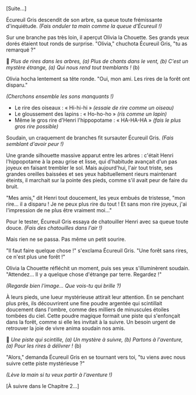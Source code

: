 [Suite...]

Écureuil Gris descendit de son arbre, sa queue toute frémissante d'inquiétude.
*(Fais onduler ta main comme la queue d'Écureuil !)*

Sur une branche pas très loin, il aperçut Olivia la Chouette. Ses grands yeux dorés étaient tout ronds de surprise.
"Olivia," chuchota Écureuil Gris, "tu as remarqué ?"

🎵 *Plus de rires dans les arbres, (a)
Plus de chants dans le vent, (b)
C'est un mystère étrange, (a)
Qui nous rend tout tremblants !* (b)

Olivia hocha lentement sa tête ronde. "Oui, mon ami. Les rires de la forêt ont disparu."

*(Cherchons ensemble les sons manquants !)*
- Le rire des oiseaux : « Hi-hi-hi » *(essaie de rire comme un oiseau)*
- Le gloussement des lapins : « Ho-ho-ho » *(ris comme un lapin)*
- Même le gros rire d'Henri l'hippopotame : « HA-HA-HA » *(fais le plus gros rire possible)*

Soudain, un craquement de branches fit sursauter Écureuil Gris.
*(Fais semblant d'avoir peur !)*

Une grande silhouette massive apparut entre les arbres : c'était Henri l'hippopotame à la peau grise et lisse, qui d'habitude avançait d'un pas joyeux en faisant trembler le sol. Mais aujourd'hui, l'air tout triste, ses grandes oreilles baissées et ses yeux habituellement rieurs maintenant éteints, il marchait sur la pointe des pieds, comme s'il avait peur de faire du bruit.

"Mes amis," dit Henri tout doucement, les yeux embués de tristesse, "mon rire... il a disparu ! Je ne peux plus rire du tout ! Et sans mon rire joyeux, j'ai l'impression de ne plus être vraiment moi..."

Pour le tester, Écureuil Gris essaya de chatouiller Henri avec sa queue toute douce.
*(Fais des chatouilles dans l'air !)*

Mais rien ne se passa. Pas même un petit sourire.

"Il faut faire quelque chose !" s'exclama Écureuil Gris. "Une forêt sans rires, ce n'est plus une forêt !"

Olivia la Chouette réfléchit un moment, puis ses yeux s'illuminèrent soudain. "Attendez... Il y a quelque chose d'étrange par terre. Regardez !"

*(Regarde bien l'image... Que vois-tu qui brille ?)*

À leurs pieds, une lueur mystérieuse attirait leur attention. En se penchant plus près, ils découvrirent une fine poudre argentée qui scintillait doucement dans l'ombre, comme des milliers de minuscules étoiles tombées du ciel. Cette poudre magique formait une piste qui s'enfonçait dans la forêt, comme si elle les invitait à la suivre. Un besoin urgent de retrouver la joie de vivre anima soudain nos amis.

🎵 *Une piste qui scintille, (a)
Un mystère à suivre, (b)
Partons à l'aventure, (a)
Pour les rires à délivrer !* (b)

"Alors," demanda Écureuil Gris en se tournant vers toi, "tu viens avec nous suivre cette piste mystérieuse ?"

*(Lève la main si tu veux partir à l'aventure !)*

[À suivre dans le Chapitre 2...]